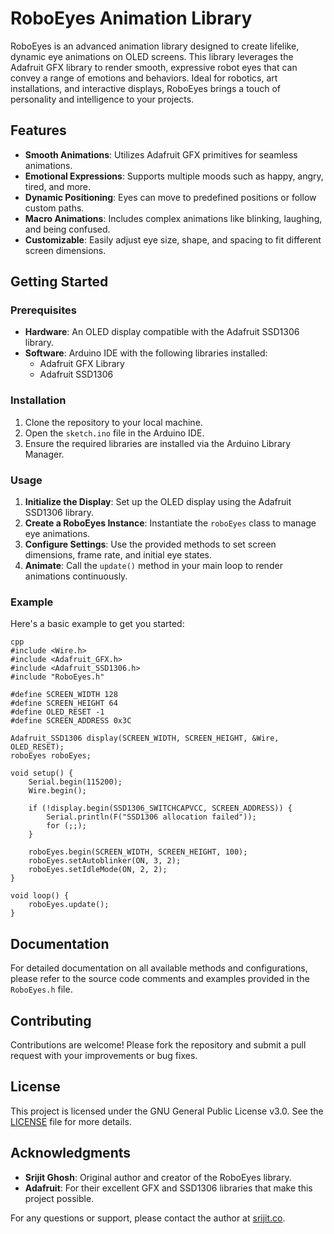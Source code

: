 # RoboEyes Animation Library

RoboEyes is an advanced animation library designed to create lifelike, dynamic eye animations on OLED screens. This library leverages the Adafruit GFX library to render smooth, expressive robot eyes that can convey a range of emotions and behaviors. Ideal for robotics, art installations, and interactive displays, RoboEyes brings a touch of personality and intelligence to your projects.

## Features

- **Smooth Animations**: Utilizes Adafruit GFX primitives for seamless animations.
- **Emotional Expressions**: Supports multiple moods such as happy, angry, tired, and more.
- **Dynamic Positioning**: Eyes can move to predefined positions or follow custom paths.
- **Macro Animations**: Includes complex animations like blinking, laughing, and being confused.
- **Customizable**: Easily adjust eye size, shape, and spacing to fit different screen dimensions.

## Getting Started

### Prerequisites

- **Hardware**: An OLED display compatible with the Adafruit SSD1306 library.
- **Software**: Arduino IDE with the following libraries installed:
  - Adafruit GFX Library
  - Adafruit SSD1306

### Installation

1. Clone the repository to your local machine.
2. Open the `sketch.ino` file in the Arduino IDE.
3. Ensure the required libraries are installed via the Arduino Library Manager.

### Usage

1. **Initialize the Display**: Set up the OLED display using the Adafruit SSD1306 library.
2. **Create a RoboEyes Instance**: Instantiate the `roboEyes` class to manage eye animations.
3. **Configure Settings**: Use the provided methods to set screen dimensions, frame rate, and initial eye states.
4. **Animate**: Call the `update()` method in your main loop to render animations continuously.

### Example

Here's a basic example to get you started:

```
cpp
#include <Wire.h>
#include <Adafruit_GFX.h>
#include <Adafruit_SSD1306.h>
#include "RoboEyes.h"

#define SCREEN_WIDTH 128
#define SCREEN_HEIGHT 64
#define OLED_RESET -1
#define SCREEN_ADDRESS 0x3C

Adafruit_SSD1306 display(SCREEN_WIDTH, SCREEN_HEIGHT, &Wire, OLED_RESET);
roboEyes roboEyes;

void setup() {
    Serial.begin(115200);
    Wire.begin();
    
    if (!display.begin(SSD1306_SWITCHCAPVCC, SCREEN_ADDRESS)) {
        Serial.println(F("SSD1306 allocation failed"));
        for (;;);
    }
    
    roboEyes.begin(SCREEN_WIDTH, SCREEN_HEIGHT, 100);
    roboEyes.setAutoblinker(ON, 3, 2);
    roboEyes.setIdleMode(ON, 2, 2);
}

void loop() {
    roboEyes.update();
}
```

## Documentation

For detailed documentation on all available methods and configurations, please refer to the source code comments and examples provided in the `RoboEyes.h` file.

## Contributing

Contributions are welcome! Please fork the repository and submit a pull request with your improvements or bug fixes.

## License

This project is licensed under the GNU General Public License v3.0. See the [LICENSE](LICENSE) file for more details.

## Acknowledgments

- **Srijit Ghosh**: Original author and creator of the RoboEyes library.
- **Adafruit**: For their excellent GFX and SSD1306 libraries that make this project possible.

For any questions or support, please contact the author at [srijit.co](https://srijit.co).
